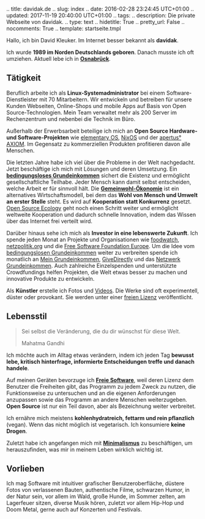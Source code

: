 .. title: davidak.de
.. slug: index
.. date: 2016-02-28 23:24:45 UTC+01:00
.. updated: 2017-11-19 20:40:00 UTC+01:00
.. tags:
.. description: Die private Webseite von davidak.
.. type: text
.. hidetitle: True
.. pretty_url: False
.. nocomments: True
.. template: startseite.tmpl

<p class="lead">
Hallo, ich bin David Kleuker. Im Internet besser bekannt als <strong>davidak</strong>.
</p>

Ich wurde **1989 im Norden Deutschlands geboren**. Danach musste ich oft umziehen. Aktuell lebe ich in **[Osnabrück](https://de.wikipedia.org/wiki/Osnabrück)**.

## Tätigkeit

Beruflich arbeite ich als **Linux-Systemadministrator** bei einem Software-Dienstleister mit 70 Mitarbeitern. Wir entwickeln und betreiben für unsere Kunden Webseiten, Online-Shops und mobile Apps auf Basis von Open Source-Technologien. Mein Team verwaltet mehr als 200 Server im Rechenzentrum und nebenbei die Technik im Büro.

Außerhalb der Erwerbsarbeit beteilige ich mich an **Open Source Hardware- und Software-Projekten** wie [elementary OS](https://elementary.io/), [NixOS](https://nixos.org/) und der [apertus° AXIOM](https://www.apertus.org/axiom-beta). Im Gegensatz zu kommerziellen Produkten profitieren davon alle Menschen.

Die letzten Jahre habe ich viel über die Probleme in der Welt nachgedacht. Jetzt beschäftige ich mich mit Lösungen und deren Umsetzung. Ein **[bedingungsloses Grundeinkommen](http://www.buergerinitiative-grundeinkommen.de/)** sichert die Existenz und ermöglicht gesellschaftliche Teilhabe. Jeder Mensch kann damit selbst entscheiden, welche Arbeit er für sinnvoll hält. Die **[Gemeinwohl-Ökonomie](https://www.ecogood.org/de/vision/theoretische-basis/)** ist ein alternatives Wirtschaftsmodell, bei dem das **Wohl von Mensch und Umwelt an erster Stelle** steht. Es wird auf **Kooperation statt Konkurrenz** gesetzt. [Open Source Ecology](https://wiki.opensourceecology.de/Open_Source_Ecology_Germany/Open_Source_Economy) geht noch einen Schritt weiter und ermöglicht weltweite Kooperation und dadurch schnelle Innovation, indem das Wissen über das Internet frei verteilt wird.

Darüber hinaus sehe ich mich als **Investor in eine lebenswerte Zukunft**. Ich spende jeden Monat an Projekte und Organisationen wie [foodwatch](https://www.foodwatch.org/de/startseite/), [netzpolitik.org](https://netzpolitik.org/) und die [Free Software Foundation Europe](https://fsfe.org/index.de.html). Um die Idee vom [bedingungslosen Grundeinkommen](http://www.buergerinitiative-grundeinkommen.de/) weiter zu verbreiten spende ich monatlich an [Mein Grundeinkommen](https://www.mein-grundeinkommen.de/), [GiveDirectly](https://givedirectly.org/basic-income) und das [Netzwerk Grundeinkommen](https://www.grundeinkommen.de/). Auch zahlreiche Einzelspenden und unterstützte Crowdfundings helfen Projekten, die Welt etwas besser zu machen und innovative Produkte zu entwickeln.

Als **Künstler** erstelle ich Fotos und [Videos](/video/). Die Werke sind oft experimentell, düster oder provokant. Sie werden unter einer [freien Lizenz](https://de.creativecommons.org/) veröffentlicht.

## Lebensstil

<blockquote>
  <p>Sei selbst die Veränderung, die du dir wünschst für diese Welt.</p>
  <footer>Mahatma Gandhi</footer>
</blockquote>

Ich möchte auch im Alltag etwas verändern, indem ich jeden Tag **bewusst lebe, kritisch hinterfrage, informierte Entscheidungen treffe und danach handele**.

Auf meinen Geräten bevorzuge ich **[Freie Software](https://fsfe.org/about/basics/freesoftware.de.html)**, weil deren Lizenz dem Benutzer die Freiheiten gibt, das Programm zu jedem Zweck zu nutzen, die Funktionsweise zu untersuchen und an die eigenen Anforderungen anzupassen sowie das Programm an andere Menschen weiterzugeben. **Open Source** ist nur ein Teil davon, aber als Bezeichnung weiter verbreitet.

Ich ernähre mich meistens **kohlenhydratreich, fettarm und rein pflanzlich** (vegan). Wenn das nicht möglich ist vegetarisch. Ich konsumiere **keine Drogen**.

Zuletzt habe ich angefangen mich mit **[Minimalismus](https://de.wikipedia.org/wiki/Einfaches_Leben)** zu beschäftigen, um herauszufinden, was mir in meinem Leben wirklich wichtig ist.

## Vorlieben

Ich mag Software mit intuitiver grafischer Benutzeroberfläche, düstere Fotos von verlassenen Bauten, authentische Filme, schwarzen Humor, in der Natur sein, vor allem im Wald, große Hunde, im Sommer zelten, am Lagerfeuer sitzen, diverse Musik hören, zuletzt vor allem Hip-Hop und Doom Metal, gerne auch auf Konzerten und Festivals.
